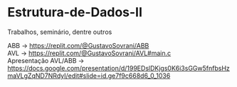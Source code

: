 # Estrutura-de-Dados-II
Trabalhos, seminário, dentre outros 

ABB -> https://replit.com/@GustavoSovrani/ABB
<br/>
AVL -> https://replit.com/@GustavoSovrani/AVL#main.c
<br/>
Apresentação AVL/ABB -> https://docs.google.com/presentation/d/199EDslDKjgs0K6i3sGGw5fnfbsHzmaVLgZqND7NRdyI/edit#slide=id.ge7f9c668d6_0_1036
<br/>
